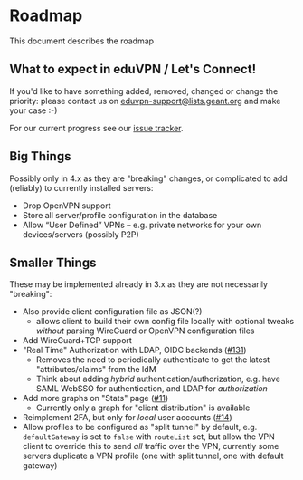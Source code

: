# Roadmap

This document describes the roadmap

## What to expect in eduVPN / Let's Connect!

If you'd like to have something added, removed, changed or change the priority: 
please contact us on 
[eduvpn-support@lists.geant.org](mailto:eduvpn-support@lists.geant.org) and 
make your case :-)

For our current progress see our 
[issue tracker](https://todo.sr.ht/~eduvpn/server).

## Big Things

Possibly only in 4.x as they are "breaking" changes, or complicated to add 
(reliably) to currently installed servers:

- Drop OpenVPN support
- Store all server/profile configuration in the database
- Allow “User Defined” VPNs
  – e.g. private networks for your own devices/servers (possibly P2P)

## Smaller Things

These may be implemented already in 3.x as they are not necessarily "breaking":

- Also provide client configuration file as JSON(?)
  - allows client to build their own config file locally with optional tweaks
    _without_ parsing WireGuard or OpenVPN configuration files
- Add WireGuard+TCP support
- "Real Time" Authorization with LDAP, OIDC backends 
  ([#131](https://todo.sr.ht/~eduvpn/server/131))
  - Removes the need to periodically authenticate to get the latest 
    "attributes/claims" from the IdM
  - Think about adding _hybrid_ authentication/authorization, e.g. have SAML 
    WebSSO for authentication, and LDAP for _authorization_
- Add more graphs on "Stats" page ([#11](https://todo.sr.ht/~eduvpn/server/11))
  - Currently only a graph for "client distribution" is available
- Reimplement 2FA, but only for *local* user accounts 
  ([#14](https://todo.sr.ht/~eduvpn/server/14))
- Allow profiles to be configured as "split tunnel" by default, e.g. 
  `defaultGateway` is set to `false` with `routeList` set, but allow the VPN 
  client to override this to send _all_ traffic over the VPN, currently some
  servers duplicate a VPN profile (one with split tunnel, one with default 
  gateway)

